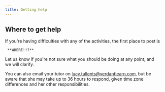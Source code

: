 ```yaml
---
title: Getting help
---
```


## Where to get help
If you're having difficulties with any of the activities, the first place to post is 

`  **WHERE!!?**  `

Let us know if you're not sure what you should be doing at any point, and we will clarify.

You can also email your tutor on lucy.tallents@verdantlearn.com, but be aware that she may take up to 36 hours to respond, given time zone differences and her other responsibilities.


<br>
